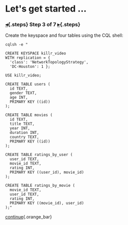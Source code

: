 <div class="top">

# Let's get started ...
### [◂](command:katapod.loadPage?step2){.steps} Step 3 of 7 [▸](command:katapod.loadPage?step4){.steps}
</div>

Create the keyspace and four tables using the CQL shell:
```
cqlsh -e "

CREATE KEYSPACE killr_video
WITH replication = {
  'class': 'NetworkTopologyStrategy', 
  'DC-Houston': 1 };

USE killr_video;

CREATE TABLE users (
  id TEXT,
  gender TEXT,
  age INT,
  PRIMARY KEY ((id))
);

CREATE TABLE movies (
  id TEXT,
  title TEXT,
  year INT,
  duration INT,
  country TEXT,
  PRIMARY KEY ((id))
);

CREATE TABLE ratings_by_user (
  user_id TEXT,
  movie_id TEXT,
  rating INT,
  PRIMARY KEY ((user_id), movie_id)
);

CREATE TABLE ratings_by_movie (
  movie_id TEXT,
  user_id TEXT,
  rating INT,
  PRIMARY KEY ((movie_id), user_id)
);"
```

[continue](command:katapod.loadPage?step4){.orange_bar}
